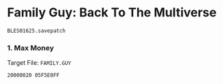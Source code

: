 #  Family Guy: Back To The Multiverse 

`BLES01625.savepatch`

### 1. Max Money

Target File: `FAMILY.GUY`

```
20000020 05F5E0FF
```

